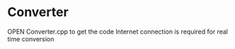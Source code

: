 # Converter
OPEN Converter.cpp to get the code
Internet connection is required for real time conversion
